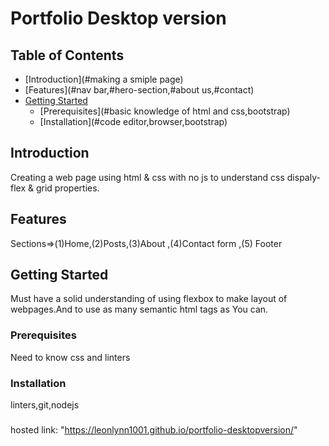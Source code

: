 # Portfolio Desktop version

## Table of Contents
- [Introduction](#making a smiple page)
- [Features](#nav bar,#hero-section,#about us,#contact)
- [Getting Started](#getting-started)
  - [Prerequisites](#basic knowledge of html and css,bootstrap)
  - [Installation](#code editor,browser,bootstrap)

## Introduction
Creating a web page using html & css with no js to understand css dispaly-flex & grid properties.


## Features
Sections=>(1)Home,(2)Posts,(3)About ,(4)Contact form ,(5) Footer

## Getting Started

Must have a solid understanding of using flexbox to make layout of webpages.And to use as many semantic html tags as You can.

### Prerequisites
Need to know css and linters

### Installation
linters,git,nodejs

###
hosted link: "https://leonlynn1001.github.io/portfolio-desktopversion/"